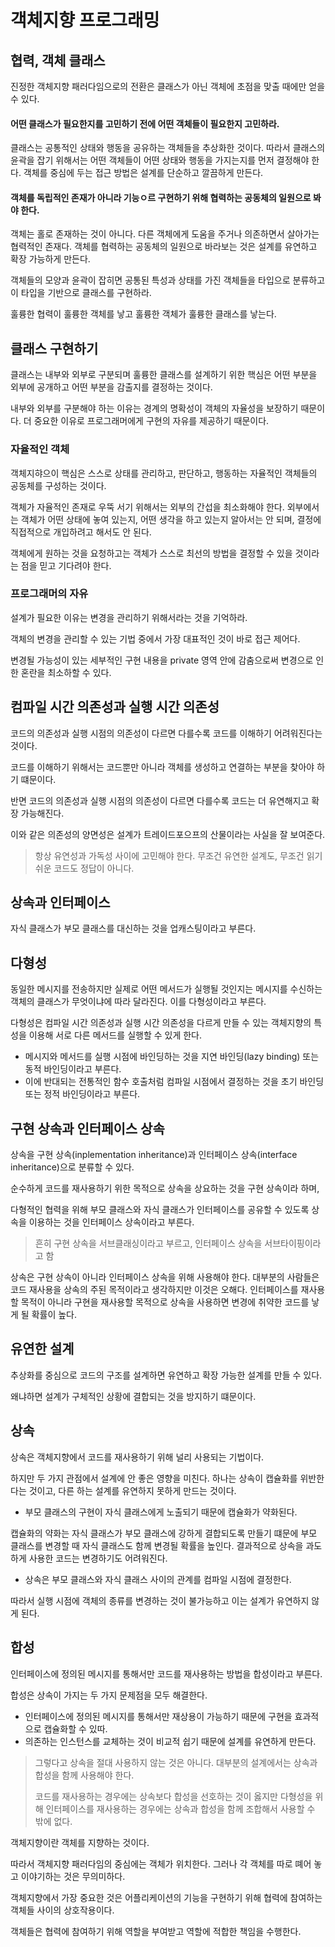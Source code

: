 # 객체지향 프로그래밍

## 협력, 객체 클래스

진정한 객체지향 패러다임으로의 전환은 클래스가 아닌 객체에 초점을 맞출 때에만 얻을 수 있다.

#### 어떤 클래스가 필요한지를 고민하기 전에 어떤 객체들이 필요한지 고민하라.

클래스는 공통적인 상태와 행동을 공유하는 객체들을 추상화한 것이다. 따라서 클래스의 윤곽을 잡기 위해서는 어떤 객체들이 어떤 상태와 행동을 가지는지를 먼저 결정해야 한다. 객체를 중심에 두는 접근 방법은 설계를 단순하고 깔끔하게 만든다.

#### 객체를 독립적인 존재가 아니라 기능ㅇ르 구현하기 위해 협력하는 공동체의 일원으로 봐야 한다.

객체는 홀로 존재하는 것이 아니다. 다른 객체에게 도움을 주거나 의존하면서 살아가는 협력적인 존재다. 객체를 협력하는 공동체의 일원으로 바라보는 것은 설계를 유연하고 확장 가능하게 만든다.

객체들의 모양과 윤곽이 잡히면 공통된 특성과 상태를 가진 객체들을 타입으로 분류하고 이 타입을 기반으로 클래스를 구현하라.

훌륭한 협력이 훌륭한 객체를 낳고 훌륭한 객체가 훌륭한 클래스를 낳는다.

## 클래스 구현하기

클래스는 내부와 외부로 구분되며 훌륭한 클래스를 설계하기 위한 핵심은 어떤 부분을 외부에 공개하고 어떤 부분을 감출지를 결정하는 것이다.

내부와 외부를 구분해야 하는 이유는 경계의 명확성이 객체의 자율성을 보장하기 때문이다. 더 중요한 이유로 프로그래머에게 구현의 자유를 제공하기 때문이다.

### 자율적인 객체

객체지햐으이 핵심은 스스로 상태를 관리하고, 판단하고, 행동하는 자율적인 객체들의 공동체를 구성하는 것이다.

객체가 자율적인 존재로 우뚝 서기 위해서는 외부의 간섭을 최소화해야 한다. 외부에서는 객체가 어떤 상태에 놓여 있는지, 어떤 생각을 하고 있는지 알아서는 안 되며, 결정에 직접적으로 개입하려고 해서도 안 된다.

객체에게 원하는 것을 요청하고는 객체가 스스로 최선의 방법을 결정할 수 있을 것이라는 점을 믿고 기다려야 한다.

### 프로그래머의 자유

설계가 필요한 이유는 변경을 관리하기 위해서라는 것을 기억하라.

객체의 변경을 관리할 수 있는 기법 중에서 가장 대표적인 것이 바로 접근 제어다.

변경될 가능성이 있는 세부적인 구현 내용을 private 영역 안에 감춤으로써 변경으로 인한 혼란을 최소하할 수 있다.

## 컴파일 시간 의존성과 실행 시간 의존성

코드의 의존성과 실행 시점의 의존성이 다르면 다를수록 코드를 이해하기 어려워진다는 것이다.

코드를 이해하기 위해서는 코드뿐만 아니라 객체를 생성하고 연결하는 부분을 찾아야 하기 떄문이다.

반면 코드의 의존성과 실행 시점의 의존성이 다르면 다를수록 코드는 더 유연해지고 확장 가능해진다.

이와 같은 의존성의 양면성은 설계가 트레이드포으프의 산물이라는 사실을 잘 보여준다.

> 항상 유연성과 가독성 사이에 고민해야 한다. 무조건 유연한 설계도, 무조건 읽기 쉬운 코드도 정답이 아니다.

## 상속과 인터페이스

자식 클래스가 부모 클래스를 대신하는 것을 업캐스팅이라고 부른다.

## 다형성

동일한 메시지를 전송하지만 실제로 어떤 메서드가 실행될 것인지는 메시지를 수신하는 객체의 클래스가 무엇이냐에 따라 달라진다. 이를 다형성이라고 부른다.

다형성은 컴파일 시간 의존성과 실행 시간 의존성을 다르게 만들 수 있는 객체지향의 특성을 이용해 서로 다른 메서드를 실행할 수 있게 한다.

- 메시지와 메서드를 실행 시점에 바인딩하는 것을 지연 바인딩(lazy binding) 또는 동적 바인딩이라고 부른다.
- 이에 반대되는 전통적인 함수 호출처럼 컴파일 시점에서 결정하는 것을 초기 바인딩 또는 정적 바인딩이라고 부른다.

## 구현 상속과 인터페이스 상속

상속을 구현 상속(inplementation inheritance)과 인터페이스 상속(interface inheritance)으로 분류할 수 있다.

순수하게 코드를 재사용하기 위한 목적으로 상속을 상요하는 것을 구현 상속이라 하며,

다형적인 협력을 위해 부모 클래스와 자식 클래스가 인터페이스를 공유할 수 있도록 상속을 이용하는 것을 인터페이스 상속이라고 부른다.

> 흔히 구현 상속을 서브클래싱이라고 부르고, 인터페이스 상속을 서브타이핑이라고 함

상속은 구현 상속이 아니라 인터페이스 상속을 위해 사용해야 한다. 대부분의 사람들은 코드 재사용을 상속의 주된 목적이라고 생각하지만 이것은 오해다. 인터페이스를 재사용할 목적이 아니라 구현을 재사용할 목적으로 상속을 사용하면 변경에 취약한 코드를 낳게 될 확률이 높다.

## 유연한 설계

추상화를 중심으로 코드의 구조를 설계하면 유연하고 확장 가능한 설계를 만들 수 있다.

왜냐하면 설계가 구체적인 상황에 결합되는 것을 방지하기 떄문이다.

## 상속

상속은 객체지향에서 코드를 재사용하기 위해 널리 사용되는 기법이다.

하지만 두 가지 관점에서 설계에 안 좋은 영향을 미친다. 하나는 상속이 캡슐화를 위반한다는 것이고, 다른 하는 설계를 유연하지 못하게 만드는 것이다.

- 부모 클래스의 구현이 자식 클래스에게 노출되기 때문에 캡슐화가 약화된다.

캡슐화의 약화는 자식 클래스가 부모 클래스에 강하게 결합되도록 만들기 떄문에 부모 클래스를 변경할 때 자식 클래스도 함께 변경될 확률을 높인다. 결과적으로 상속을 과도하게 사용한 코드는 변경하기도 어려워진다.

- 상속은 부모 클래스와 자식 클래스 사이의 관계를 컴파일 시점에 결정한다.

따라서 실행 시점에 객체의 종류를 변경하는 것이 불가능하고 이는 설계가 유연하지 않게 된다.

## 합성

인터페이스에 정의된 메시지를 통해서만 코드를 재사용하는 방법을 합성이라고 부른다.

합성은 상속이 가지는 두 가지 문제점을 모두 해결한다.

- 인터페이스에 정의된 메시지를 통해서만 재상용이 가능하기 때문에 구현을 효과적으로 캡슐화할 수 있따.
- 의존하는 인스턴스를 교체하는 것이 비교적 쉽기 때문에 설계를 유연하게 만든다.

> 그렇다고 상속을 절대 사용하지 않는 것은 아니다. 대부분의 설계에서는 상속과 합성을 함께 사용해야 한다.
>
> 코드를 재사용하는 경우에는 상속보다 합성을 선호하는 것이 옳지만 다형성을 위해 인터페이스를 재사용하는 경우에는 상속과 합성을 함께 조합해서 사용할 수 밖에 없다.

객체지향이란 객체를 지향하는 것이다.

따라서 객체지향 패러다임의 중심에는 객체가 위치한다. 그러나 각 객체를 따로 뗴어 놓고 이야기하는 것은 무의미하다.

객체지향에서 가장 중요한 것은 어플리케이션의 기능을 구현하기 위해 협력에 참여하는 객체들 사이의 상호작용이다.

객체들은 협력에 참여하기 위해 역할을 부여받고 역할에 적합한 책임을 수행한다.
